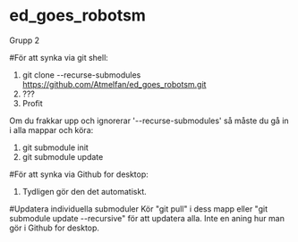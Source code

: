 # ed_goes_robotsm
Grupp 2


#För att synka via git shell:
  1) git clone --recurse-submodules https://github.com/Atmelfan/ed_goes_robotsm.git
  2) ???
  3) Profit
  
  
Om du frakkar upp och ignorerar '--recurse-submodules' så måste du gå in i alla mappar och köra:
  1) git submodule init
  2) git submodule update
  

#För att synka via Github for desktop:
  1) Tydligen gör den det automatiskt.


#Updatera individuella submoduler
Kör "git pull" i dess mapp eller "git submodule update --recursive" för att updatera alla.
Inte en aning hur man gör i Github for desktop.
  
  
  
  
